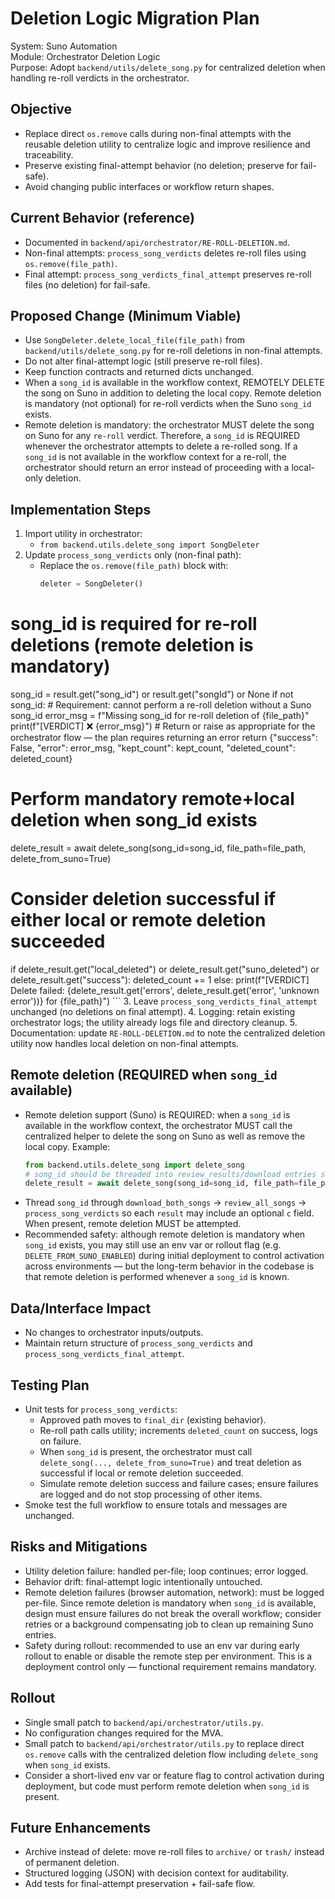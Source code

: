 # Deletion Logic Migration Plan

System: Suno Automation  
Module: Orchestrator Deletion Logic  
Purpose: Adopt `backend/utils/delete_song.py` for centralized deletion when handling re-roll verdicts in the orchestrator.

## Objective
- Replace direct `os.remove` calls during non-final attempts with the reusable deletion utility to centralize logic and improve resilience and traceability.
- Preserve existing final-attempt behavior (no deletion; preserve for fail-safe).
- Avoid changing public interfaces or workflow return shapes.

## Current Behavior (reference)
- Documented in `backend/api/orchestrator/RE-ROLL-DELETION.md`.
- Non-final attempts: `process_song_verdicts` deletes re-roll files using `os.remove(file_path)`.
- Final attempt: `process_song_verdicts_final_attempt` preserves re-roll files (no deletion) for fail-safe.

## Proposed Change (Minimum Viable)
- Use `SongDeleter.delete_local_file(file_path)` from `backend/utils/delete_song.py` for re-roll deletions in non-final attempts.
- Do not alter final-attempt logic (still preserve re-roll files).
- Keep function contracts and returned dicts unchanged.
 - When a `song_id` is available in the workflow context, REMOTELY DELETE the song on Suno in addition to deleting the local copy. Remote deletion is mandatory (not optional) for re-roll verdicts when the Suno `song_id` exists.
 - Remote deletion is mandatory: the orchestrator MUST delete the song on Suno for any `re-roll` verdict. Therefore, a `song_id` is REQUIRED whenever the orchestrator attempts to delete a re-rolled song. If a `song_id` is not available in the workflow context for a re-roll, the orchestrator should return an error instead of proceeding with a local-only deletion.

## Implementation Steps
1. Import utility in orchestrator:
   - `from backend.utils.delete_song import SongDeleter`
2. Update `process_song_verdicts` only (non-final path):
   - Replace the `os.remove(file_path)` block with:
     ```python
     deleter = SongDeleter()
  # song_id is required for re-roll deletions (remote deletion is mandatory)
  song_id = result.get("song_id") or result.get("songId") or None
  if not song_id:
    # Requirement: cannot perform a re-roll deletion without a Suno song_id
    error_msg = f"Missing song_id for re-roll deletion of {file_path}"
    print(f"[VERDICT] ❌ {error_msg}")
    # Return or raise as appropriate for the orchestrator flow — the plan requires returning an error
    return {"success": False, "error": error_msg, "kept_count": kept_count, "deleted_count": deleted_count}

  # Perform mandatory remote+local deletion when song_id exists
  delete_result = await delete_song(song_id=song_id, file_path=file_path, delete_from_suno=True)
  # Consider deletion successful if either local or remote deletion succeeded
  if delete_result.get("local_deleted") or delete_result.get("suno_deleted") or delete_result.get("success"):
    deleted_count += 1
  else:
    print(f"[VERDICT] Delete failed: {delete_result.get('errors', delete_result.get('error', 'unknown error'))} for {file_path}")
     ```
3. Leave `process_song_verdicts_final_attempt` unchanged (no deletions on final attempt).
4. Logging: retain existing orchestrator logs; the utility already logs file and directory cleanup.
5. Documentation: update `RE-ROLL-DELETION.md` to note the centralized deletion utility now handles local deletion on non-final attempts.

## Remote deletion (REQUIRED when `song_id` available)
- Remote deletion support (Suno) is REQUIRED: when a `song_id` is available in the workflow context, the orchestrator MUST call the centralized helper to delete the song on Suno as well as remove the local copy. Example:
  ```python
  from backend.utils.delete_song import delete_song
  # song_id should be threaded into review_results/download entries so it's available here
  delete_result = await delete_song(song_id=song_id, file_path=file_path, delete_from_suno=True)
  ```
- Thread `song_id` through `download_both_songs` -> `review_all_songs` -> `process_song_verdicts` so each `result` may include an optional `c` field. When present, remote deletion MUST be attempted.
- Recommended safety: although remote deletion is mandatory when `song_id` exists, you may still use an env var or rollout flag (e.g. `DELETE_FROM_SUNO_ENABLED`) during initial deployment to control activation across environments — but the long-term behavior in the codebase is that remote deletion is performed whenever a `song_id` is known.

## Data/Interface Impact
- No changes to orchestrator inputs/outputs.
- Maintain return structure of `process_song_verdicts` and `process_song_verdicts_final_attempt`.

## Testing Plan
- Unit tests for `process_song_verdicts`:
  - Approved path moves to `final_dir` (existing behavior).
  - Re-roll path calls utility; increments `deleted_count` on success, logs on failure.
  - When `song_id` is present, the orchestrator must call `delete_song(..., delete_from_suno=True)` and treat deletion as successful if local or remote deletion succeeded.
  - Simulate remote deletion success and failure cases; ensure failures are logged and do not stop processing of other items.
- Smoke test the full workflow to ensure totals and messages are unchanged.

## Risks and Mitigations
- Utility deletion failure: handled per-file; loop continues; error logged.
- Behavior drift: final-attempt logic intentionally untouched.
 - Remote deletion failures (browser automation, network): must be logged per-file. Since remote deletion is mandatory when `song_id` is available, design must ensure failures do not break the overall workflow; consider retries or a background compensating job to clean up remaining Suno entries.
 - Safety during rollout: recommended to use an env var during early rollout to enable or disable the remote step per environment. This is a deployment control only — functional requirement remains mandatory.

## Rollout
- Single small patch to `backend/api/orchestrator/utils.py`.
- No configuration changes required for the MVA.
 - Small patch to `backend/api/orchestrator/utils.py` to replace direct `os.remove` calls with the centralized deletion flow including `delete_song` when `song_id` exists.
 - Consider a short-lived env var or feature flag to control activation during deployment, but code must perform remote deletion when `song_id` is present.

## Future Enhancements
- Archive instead of delete: move re-roll files to `archive/` or `trash/` instead of permanent deletion.
- Structured logging (JSON) with decision context for auditability.
- Add tests for final-attempt preservation + fail-safe flow.


